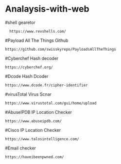 # Analaysis-with-web

#shell gearetor	
     
      https://www.revshells.com/
#Payload All The Things Github
		
    https://github.com/swisskyrepo/PayloadsAllTheThings
#Cyberchef Hash decoder
		
    https://cyberchef.org/
#Dcode Hash Dcoder
		
    https://www.dcode.fr/cipher-identifier
#virusTotal Virus Scnar
		
    https://www.virustotal.com/gui/home/upload
#AbuseIPDB IP Location Checker
		
    https://www.abuseipdb.com/
#Cisco IP Location Checker
		
    https://www.talosintelligence.com/
#Email checker 
		
    https://haveibeenpwned.com/
